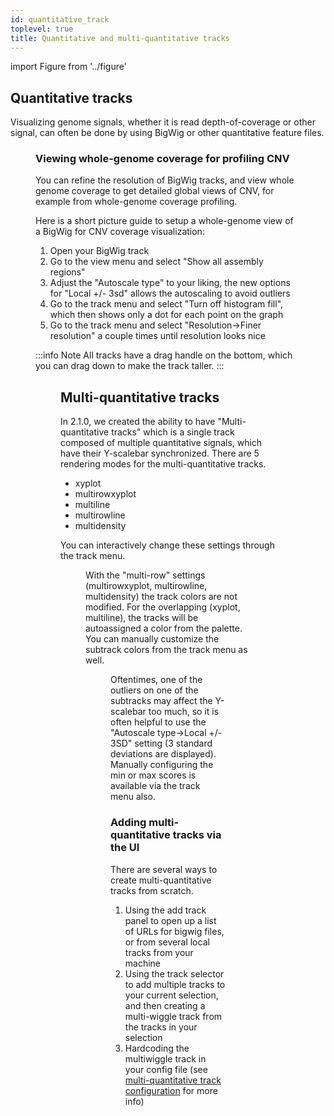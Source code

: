 ```yaml
---
id: quantitative_track
toplevel: true
title: Quantitative and multi-quantitative tracks
---
```


import Figure from '../figure'

## Quantitative tracks

Visualizing genome signals, whether it is read depth-of-coverage or other
signal, can often be done by using BigWig or other quantitative feature files.

<Figure caption="A simple wiggle track with the XY plot renderer." src="/img/bigwig_xyplot.png" />

### Viewing whole-genome coverage for profiling CNV

You can refine the resolution of BigWig tracks, and view whole genome coverage
to get detailed global views of CNV, for example from whole-genome coverage
profiling.

Here is a short picture guide to setup a whole-genome view of a BigWig for CNV
coverage visualization:

1. Open your BigWig track
2. Go to the view menu and select "Show all assembly regions"
3. Adjust the "Autoscale type" to your liking, the new options for "Local +/-
   3sd" allows the autoscaling to avoid outliers
4. Go to the track menu and select "Turn off histogram fill", which then shows
   only a dot for each point on the graph
5. Go to the track menu and select "Resolution->Finer resolution" a couple
   times until resolution looks nice

:::info Note
All tracks have a drag handle on the bottom, which you can drag down to make the track taller.
:::

<Figure caption="A step-by-step guide to view a whole-genome CNV profile of coverage from a BigWig file." src="/img/bigwig/whole_genome_coverage.png" />

## Multi-quantitative tracks

In 2.1.0, we created the ability to have "Multi-quantitative tracks" which is a
single track composed of multiple quantitative signals, which have their
Y-scalebar synchronized. There are 5 rendering modes for the multi-quantitative
tracks.

- xyplot
- multirowxyplot
- multiline
- multirowline
- multidensity

You can interactively change these settings through the track menu.

<Figure caption="Track menu for the multi-quantitative tracks showing different renderer types." src="/img/multiwig/multi_renderer_types.png" />

With the "multi-row" settings (multirowxyplot, multirowline, multidensity) the
track colors are not modified. For the overlapping (xyplot, multiline), the
tracks will be autoassigned a color from the palette. You can manually
customize the subtrack colors from the track menu as well.

<Figure caption="The color/arrangement editor for multi-quantitative tracks let's you change individual subtrack colors, or their ordering in the row based layouts." src="/img/multiwig/multi_colorselect.png" />

Oftentimes, one of the outliers on one of the subtracks may affect the
Y-scalebar too much, so it is often helpful to use the "Autoscale type->Local
+/- 3SD" setting (3 standard deviations are displayed). Manually configuring
the min or max scores is available via the track menu also.

### Adding multi-quantitative tracks via the UI

There are several ways to create multi-quantitative tracks from scratch.

1. Using the add track panel to open up a list of URLs for bigwig files, or
   from several local tracks from your machine
2. Using the track selector to add multiple tracks to your current selection,
   and then creating a multi-wiggle track from the tracks in your selection
3. Hardcoding the multiwiggle track in your config file (see
   [multi-quantitative track
   configuration](/docs/config_guide/#multiquantitativetrack-config) for more
   info)

<Figure caption="Using the add track widget, you can use the select dropdown to access alternative 'add track workflows' including the multi-wiggle add track workflow. In the multiwiggle add track workflow, you can paste a list of bigWig file URLs, or open up multiple bigwig files from your computer." src="/img/multiwig/addtrack.png" />
<Figure caption="Using the track selector, you can add multiple tracks to your current selection. You can use the '...' dropdown menu to add a single track or a whole category of tracks to your selection. Then, the 'shopping cart' icon in the header of the add track widget let's you create a multi-wiggle track from your selection." src="/img/multiwig/trackselector.png" />
